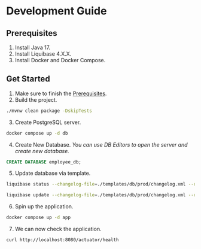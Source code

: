 # Development Guide

## Prerequisites
1. Install Java 17.
2. Install Liquibase 4.X.X.
3. Install Docker and Docker Compose.

## Get Started
1. Make sure to finish the [Prerequisites](#prerequisites).
2. Build the project.
```sh
./mvnw clean package -DskipTests
```
3. Create PostgreSQL server.
```sh
docker compose up -d db
```
4. Create New Database. *You can use DB Editors to open the server and create new database.*
```sql
CREATE DATABASE employee_db;
```
5. Update database via template.
```sh
liquibase status --changelog-file=./templates/db/prod/changelog.xml --url=jdbc:postgresql://localhost:5432/employee_db --username=user --password=password

liquibase update --changelog-file=./templates/db/prod/changelog.xml --url=jdbc:postgresql://localhost:5432/employee_db --username=user --password=password
```
6. Spin up the application.
```sh
docker compose up -d app
```
7. We can now check the application.
```sh
curl http://localhost:8080/actuator/health
```
